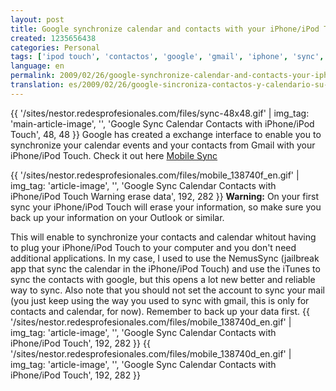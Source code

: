 ```yaml
---
layout: post
title: Google synchronize calendar and contacts with your iPhone/iPod Touch
created: 1235656438
categories: Personal
tags: ['ipod touch', 'contactos', 'google', 'gmail', 'iphone', 'sync', 'calendario', 'synchronizar']
language: en
permalink: 2009/02/26/google-synchronize-calendar-and-contacts-your-iphoneipod-touch-10
translation: es/2009/02/26/google-sincroniza-contactos-y-calendario-su-iphoneipod-touch-11
---
```

{{ '/sites/nestor.redesprofesionales.com/files/sync-48x48.gif' | img_tag: 'main-article-image', '', 'Google Sync Calendar Contacts with iPhone/iPod Touch', 48, 48 }}
Google has created a exchange interface to enable you to synchronize your calendar events and your contacts from Gmail with your iPhone/iPod Touch. Check it out here [Mobile Sync](http://www.google.com/mobile/apple/sync.html)

{{ '/sites/nestor.redesprofesionales.com/files/mobile_138740f_en.gif' | img_tag: 'article-image', '', 'Google Sync Calendar Contacts with iPhone/iPod Touch Warning erase data', 192, 282 }}
__Warning:__ On your first sync your iPhone/iPod Touch will erase your information, so make sure you back up your information on your Outlook or similar.

This will enable to synchronize your contacts and calendar whitout having to plug your iPhone/iPod Touch to your computer and you don't need additional applications.
In my case, I used to use the NemusSync (jailbreak app that sync the calendar in the iPhone/iPod Touch) and use the iTunes to sync the contacts with google, but this opens a lot new better and reliable way to sync.
Also note that you should not set the account to sync your mail (you just keep using the way you used to sync with gmail, this is only for contacts and calendar, for now).
Remember to back up your data first.
{{ '/sites/nestor.redesprofesionales.com/files/mobile_138740d_en.gif' | img_tag: 'article-image', '', 'Google Sync Calendar Contacts with iPhone/iPod Touch', 192, 282 }}
{{ '/sites/nestor.redesprofesionales.com/files/mobile_138740d_en.gif' | img_tag: 'article-image', '', 'Google Sync Calendar Contacts with iPhone/iPod Touch', 192, 282 }}

